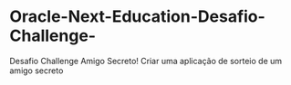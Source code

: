 # Oracle-Next-Education-Desafio-Challenge-
Desafio  Challenge  Amigo Secreto! Criar uma aplicação de sorteio  de um amigo secreto 
